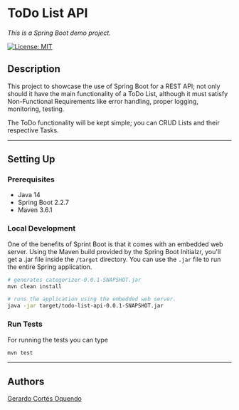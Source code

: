 # ToDo List API
_This is a Spring Boot demo project._

[![License: MIT](https://img.shields.io/badge/License-MIT-green.svg)](https://opensource.org/licenses/MIT)

## Description
This project to showcase the use of Spring Boot for a REST API; not only should it have the main functionality of a ToDo List, although it must satisfy Non-Functional Requirements like error handling, proper logging, monitoring, testing.

The ToDo functionality will be kept simple; you can CRUD Lists and their respective Tasks.

---

## Setting Up
### Prerequisites
- Java 14
- Spring Boot 2.2.7
- Maven 3.6.1
### Local Development
One of the benefits of Sprint Boot is that it comes with an embedded web server. 
Using the Maven build provided by the Spring Boot Initialzr, you'll get a .jar file inside the `/target` directory. 
You can use the `.jar` file to run the entire Spring application.
``` sh
# generates categorizer-0.0.1-SNAPSHOT.jar
mvn clean install

# runs the application using the embedded web server.
java -jar target/todo-list-api-0.0.1-SNAPSHOT.jar
```

### Run Tests
For running the tests you can type 
``` sh
mvn test
```

---

## Authors
[Gerardo Cortés Oquendo](mailto:gerardo.cortes.o@gmail.com)
